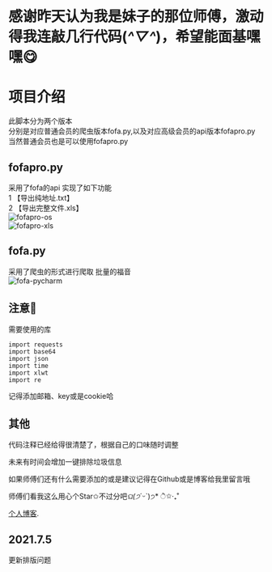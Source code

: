 # 感谢昨天认为我是妹子的那位师傅，激动得我连敲几行代码(*^▽^*)，希望能面基嘿嘿😋

# 项目介绍

此脚本分为两个版本  
分别是对应普通会员的爬虫版本fofa.py,以及对应高级会员的api版本fofapro.py  
当然普通会员也是可以使用fofapro.py

## fofapro.py

采用了fofa的api
实现了如下功能  
1 【导出纯地址.txt】  
2 【导出完整文件.xls】  
![fofapro-os](https://hellohy.top/wp-content/uploads/2021/07/1-1024x619.png)  
![fofapro-xls](https://hellohy.top/wp-content/uploads/2021/07/2-1024x629.png)  

## fofa.py
采用了爬虫的形式进行爬取
批量的福音  
![fofa-pycharm](https://hellohy.top/wp-content/uploads/2021/07/3-1024x568.png)

## 注意📢

需要使用的库

```
import requests
import base64
import json
import time
import xlwt
import re
```
记得添加邮箱、key或是cookie哈

## 其他
代码注释已经给得很清楚了，根据自己的口味随时调整

未来有时间会增加一键排除垃圾信息

如果师傅们还有什么需要添加的或是建议记得在Github或是博客给我里留言哦

师傅们看我这么用心个Star✩不过分吧*ଘ(੭*ˊᵕˋ)੭* ੈ✩‧₊˚

[个人博客](https://hellohy.top/).

## 2021.7.5
更新排版问题
